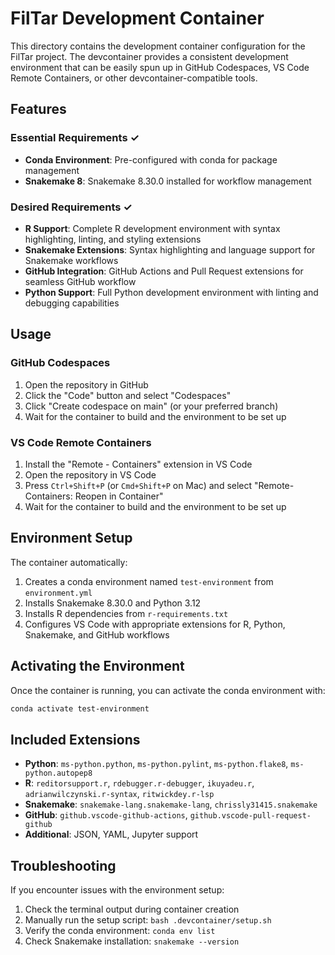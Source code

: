 # FilTar Development Container

This directory contains the development container configuration for the FilTar project. The devcontainer provides a consistent development environment that can be easily spun up in GitHub Codespaces, VS Code Remote Containers, or other devcontainer-compatible tools.

## Features

### Essential Requirements ✓
- **Conda Environment**: Pre-configured with conda for package management
- **Snakemake 8**: Snakemake 8.30.0 installed for workflow management

### Desired Requirements ✓
- **R Support**: Complete R development environment with syntax highlighting, linting, and styling extensions
- **Snakemake Extensions**: Syntax highlighting and language support for Snakemake workflows
- **GitHub Integration**: GitHub Actions and Pull Request extensions for seamless GitHub workflow
- **Python Support**: Full Python development environment with linting and debugging capabilities

## Usage

### GitHub Codespaces
1. Open the repository in GitHub
2. Click the "Code" button and select "Codespaces"
3. Click "Create codespace on main" (or your preferred branch)
4. Wait for the container to build and the environment to be set up

### VS Code Remote Containers
1. Install the "Remote - Containers" extension in VS Code
2. Open the repository in VS Code
3. Press `Ctrl+Shift+P` (or `Cmd+Shift+P` on Mac) and select "Remote-Containers: Reopen in Container"
4. Wait for the container to build and the environment to be set up

## Environment Setup

The container automatically:
1. Creates a conda environment named `test-environment` from `environment.yml`
2. Installs Snakemake 8.30.0 and Python 3.12
3. Installs R dependencies from `r-requirements.txt`
4. Configures VS Code with appropriate extensions for R, Python, Snakemake, and GitHub workflows

## Activating the Environment

Once the container is running, you can activate the conda environment with:
```bash
conda activate test-environment
```

## Included Extensions

- **Python**: `ms-python.python`, `ms-python.pylint`, `ms-python.flake8`, `ms-python.autopep8`
- **R**: `reditorsupport.r`, `rdebugger.r-debugger`, `ikuyadeu.r`, `adrianwilczynski.r-syntax`, `ritwickdey.r-lsp`
- **Snakemake**: `snakemake-lang.snakemake-lang`, `chrissly31415.snakemake`
- **GitHub**: `github.vscode-github-actions`, `github.vscode-pull-request-github`
- **Additional**: JSON, YAML, Jupyter support

## Troubleshooting

If you encounter issues with the environment setup:
1. Check the terminal output during container creation
2. Manually run the setup script: `bash .devcontainer/setup.sh`
3. Verify the conda environment: `conda env list`
4. Check Snakemake installation: `snakemake --version`